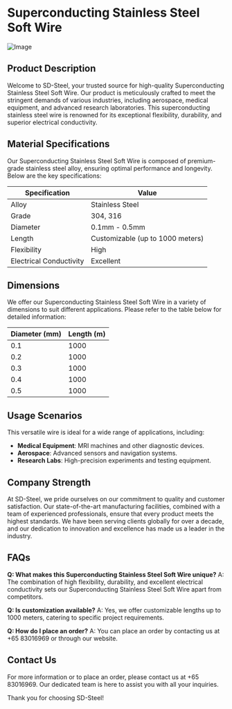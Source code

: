 # Superconducting Stainless Steel Soft Wire

![Image](https://github.com/user-attachments/assets/2567258e-e124-4816-932d-1809bd27ef0b)

## Product Description

Welcome to SD-Steel, your trusted source for high-quality Superconducting Stainless Steel Soft Wire. Our product is meticulously crafted to meet the stringent demands of various industries, including aerospace, medical equipment, and advanced research laboratories. This superconducting stainless steel wire is renowned for its exceptional flexibility, durability, and superior electrical conductivity.

## Material Specifications

Our Superconducting Stainless Steel Soft Wire is composed of premium-grade stainless steel alloy, ensuring optimal performance and longevity. Below are the key specifications:

| Specification | Value |
|---------------|-------|
| Alloy         | Stainless Steel |
| Grade         | 304, 316 |
| Diameter      | 0.1mm - 0.5mm |
| Length        | Customizable (up to 1000 meters) |
| Flexibility   | High |
| Electrical Conductivity | Excellent |

## Dimensions

We offer our Superconducting Stainless Steel Soft Wire in a variety of dimensions to suit different applications. Please refer to the table below for detailed information:

| Diameter (mm) | Length (m) |
|---------------|------------|
| 0.1            | 1000       |
| 0.2            | 1000       |
| 0.3            | 1000       |
| 0.4            | 1000       |
| 0.5            | 1000       |

## Usage Scenarios

This versatile wire is ideal for a wide range of applications, including:
- **Medical Equipment**: MRI machines and other diagnostic devices.
- **Aerospace**: Advanced sensors and navigation systems.
- **Research Labs**: High-precision experiments and testing equipment.

## Company Strength

At SD-Steel, we pride ourselves on our commitment to quality and customer satisfaction. Our state-of-the-art manufacturing facilities, combined with a team of experienced professionals, ensure that every product meets the highest standards. We have been serving clients globally for over a decade, and our dedication to innovation and excellence has made us a leader in the industry.

## FAQs

**Q: What makes this Superconducting Stainless Steel Soft Wire unique?**
A: The combination of high flexibility, durability, and excellent electrical conductivity sets our Superconducting Stainless Steel Soft Wire apart from competitors.

**Q: Is customization available?**
A: Yes, we offer customizable lengths up to 1000 meters, catering to specific project requirements.

**Q: How do I place an order?**
A: You can place an order by contacting us at +65 83016969 or through our website.

## Contact Us

For more information or to place an order, please contact us at +65 83016969. Our dedicated team is here to assist you with all your inquiries.

Thank you for choosing SD-Steel!